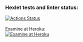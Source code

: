 ### Hexlet tests and linter status:
[![Actions Status](https://github.com/northernchar/php-project-lvl3/workflows/hexlet-check/badge.svg)](https://github.com/northernchar/php-project-lvl3/actions)\
\
Examine at Heroku:\
[![Examine at Heroku](https://img.shields.io/badge/heroku-%23430098.svg?style=for-the-badge&logo=heroku&logoColor=white)](https://calm-waters-63670.herokuapp.com)
